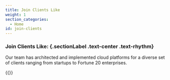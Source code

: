 ```yaml
---
title: Join Clients Like
weight: 1
section_categories:
  - Home
id: join-clients
---
```


<div class="row justify-content-center text-center">
<div class="col col-12 col-md-10 col-lg-7 col-xl-6">

### Join Clients Like: {.sectionLabel .text-center .text-rhythm}
<p class="font20 text-pine">Our team has architected and implemented cloud platforms for a diverse set of clients ranging from startups to Fortune 20 enterprises.</p>

</div></div>

{{<client-logos>}}
